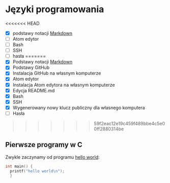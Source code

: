 # Języki programowania

<<<<<<< HEAD
- [x] podstawy notacji [Markdown](https://daringfireball.net/projects/markdown/)
- [ ] Atom edytor
- [ ] Bash
- [ ] SSH
- [ ] hasła
=======
- [x] Podstawy notacji [Markdown](https://daringfireball.net/projects/markdown/syntax)
- [x] Podstawy GitHub
-   [x] Instalacja GitHub na własnym komputerze
- [x] Atom edytor
-   [x] Instalacja Atom edytora na własnym komputerze
-   [x] Edycja README.md
- [x] Bash
- [x] SSH
-   [x] Wygenerowany nowy klucz publiczny dla własnego komputera
- [ ] Hasła
>>>>>>> 59f2eac12e19c459f489bbe4c5e00ff2880314be

## Pierwsze programy w C

Zwykle zaczynamy od programu [hello world](/):

```c
int main() {
  printf("hello world\n");
  }
```

